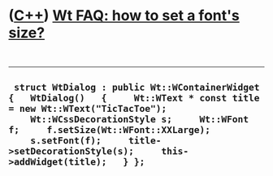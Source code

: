 



 

 

 

 

 

([C++](Cpp.htm)) [Wt FAQ: how to set a font's size?](CppWtSetFontSize.htm)
==========================================================================

 

  ---------------------------------------------------------------------------------------------------------------------------------------------------------------------------------------------------------------------------------------------------------------------------------------------------------
  ` struct WtDialog : public Wt::WContainerWidget {   WtDialog()   {     Wt::WText * const title = new Wt::WText("TicTacToe");     Wt::WCssDecorationStyle s;     Wt::WFont f;     f.setSize(Wt::WFont::XXLarge);     s.setFont(f);     title->setDecorationStyle(s);     this->addWidget(title);   } };`
  ---------------------------------------------------------------------------------------------------------------------------------------------------------------------------------------------------------------------------------------------------------------------------------------------------------

 

 

 

 

 





 



